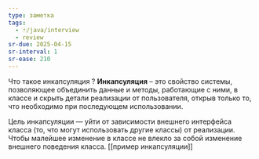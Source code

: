 ```yaml
---
type: заметка
tags:
  - 🃏/java/interview
  - review
sr-due: 2025-04-15
sr-interval: 1
sr-ease: 210
---
```

Что такое инкапсуляция
?
**Инкапсуляция** – это свойство системы, позволяющее объединить данные и методы, работающие с ними, в классе и скрыть детали реализации от пользователя, открыв только то, что необходимо при последующем использовании.

Цель инкапсуляции — уйти от зависимости внешнего интерфейса класса (то, что могут использовать другие классы) от реализации. Чтобы малейшее изменение в классе не влекло за собой изменение внешнего поведения класса.
[[пример инкапсуляции]]